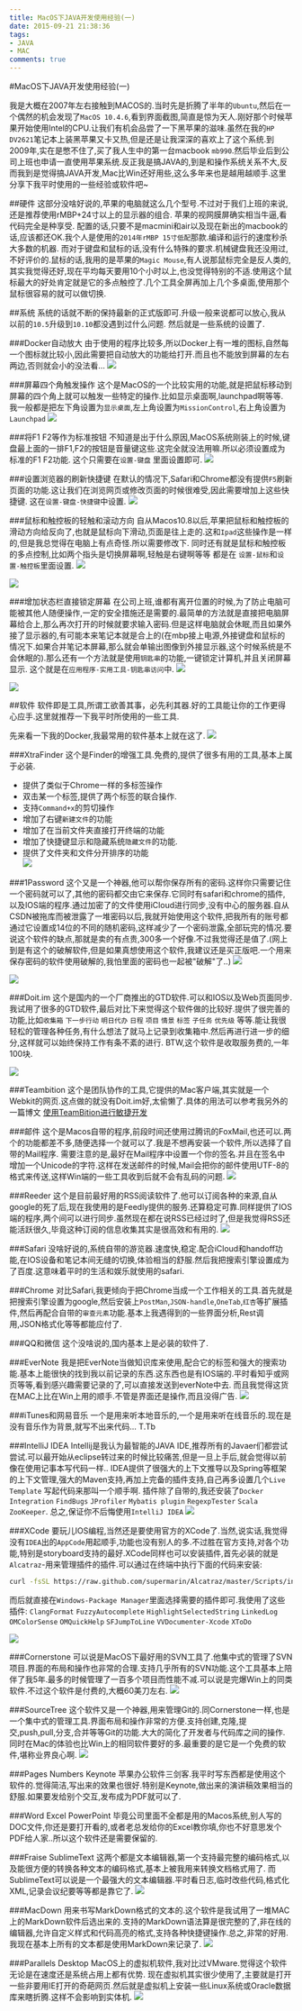 ```yaml
---
title: MacOS下JAVA开发使用经验(一)
date: 2015-09-21 21:38:36
tags:
- JAVA
- MAC
comments: true
---
```


#MacOS下JAVA开发使用经验(一)

我是大概在2007年左右接触到MACOS的.当时先是折腾了半年的`Ubuntu`,然后在一个偶然的机会发现了`MacOS 10.4.6`,看到界面截图,简直是惊为天人.刚好那个时候苹果开始使用Intel的CPU.让我们有机会品尝了一下黑苹果的滋味.虽然在我的`HP DV2621`笔记本上装黑苹果又卡又热,但是还是让我深深的喜欢上了这个系统.到2009年,实在是憋不住了,买了我人生中的第一台macbook `mb990`.然后毕业后到公司上班也申请一直使用苹果系统.反正我是搞JAVA的,到是和操作系统关系不大,反而我到是觉得搞JAVA开发,Mac比Win还好用些,这么多年来也是越用越顺手.这里分享下我平时使用的一些经验或软件吧~

##硬件
这部分没啥好说的,苹果的电脑就这么几个型号.不过对于我们上班的来说,还是推荐使用rMBP+24寸以上的显示器的组合. 苹果的视网膜屏确实相当牛逼,看代码完全是种享受.
配置的话,只要不是macmini和air以及现在新出的macbook的话,应该都还OK.我个人是使用的`2014年rMBP 15寸低配`那款.编译和运行的速度秒杀大多数的机器.
而对于键盘和鼠标的话,没有什么特殊的要求.机械键盘我还没用过,不好评价的.鼠标的话,我用的是苹果的`Magic Mouse`,有人说那鼠标完全是反人类的,其实我觉得还好,现在平均每天要用10个小时以上,也没觉得特别的不适.使用这个鼠标最大的好处肯定就是它的多点触控了.几个工具全屏再加上几个多桌面,使用那个鼠标很容易的就可以做切换.

<!--more-->

##系统
系统的话就不断的保持最新的正式版即可.升级一般来说都可以放心,我从以前的`10.5`升级到`10.10`都没遇到过什么问题.
然后就是一些系统的设置了.

###Docker自动放大
由于使用的程序比较多,所以Docker上有一堆的图标,自然每一个图标就比较小,因此需要把自动放大的功能给打开.而且也不能放到屏幕的左右两边,否则就会小的没法看...
![](/img/2015/09/21/1.png)

###屏幕四个角触发操作
这个是MacOS的一个比较实用的功能,就是把鼠标移动到屏幕的四个角上就可以触发一些特定的操作.比如显示桌面啊,launchpad啊等等.
我一般都是把左下角设置为`显示桌面`,左上角设置为`MissionControl`,右上角设置为`Launchpad`
![](/img/2015/09/21/2.png)

###将F1 F2等作为标准按钮
不知道是出于什么原因,MacOS系统刚装上的时候,键盘最上面的一排F1,F2的按钮是音量键这些.这完全就没法用嘛.所以必须设置成为标准的F1 F2功能. 这个只需要在`设置-键盘` 里面设置即可.
![](/img/2015/09/21/3.png)

###设置浏览器的刷新快捷键
在默认的情况下,Safari和Chrome都没有提供`F5`刷新页面的功能.这让我们在浏览网页或修改页面的时候很难受,因此需要增加上这些快捷键. 这在`设置-键盘-快捷键`中设置.
![](/img/2015/09/21/4.png)

###鼠标和触控板的轻触和滚动方向
自从Macos10.8以后,苹果把鼠标和触控板的滑动方向给反向了,也就是鼠标向下滑动,页面是往上走的.这和`Ipad`这些操作是一样的,但是我总觉得在电脑上有点奇怪.所以需要修改下. 同时还有就是鼠标和触控板的多点控制,比如两个指头是切换屏幕啊,轻触是右键啊等等 都是在 `设置-鼠标`和`设置-触控板`里面设置.
![](/img/2015/09/21/5.png)

![](/img/2015/09/21/6.png)

###增加状态栏直接锁定屏幕
在公司上班,谁都有离开位置的时候,为了防止电脑可能被其他人随便操作,一定的安全措施还是需要的.最简单的方法就是直接把电脑屏幕给合上,那么再次打开的时候就要求输入密码.但是这样电脑就会休眠,而且如果外接了显示器的,有可能本来笔记本就是合上的(在mbp接上电源,外接键盘和鼠标的情况下.如果合并笔记本屏幕,那么就会单输出图像到外接显示器,这个时候系统是不会休眠的).那么还有一个方法就是使用`钥匙串`的功能,一键锁定计算机,并且关闭屏幕显示. 这个就是在`应用程序-实用工具-钥匙串访问`中.
![](/img/2015/09/21/7.png)

![](/img/2015/09/21/8.png)

##软件
软件即是工具,所谓工欲善其事，必先利其器.好的工具能让你的工作更得心应手.这里就推荐一下我平时所使用的一些工具.

先来看一下我的Docker,我最常用的软件基本上就在这了.
![](/img/2015/09/21/9.png)

###XtraFinder
这个是Finder的增强工具.免费的,提供了很多有用的工具,基本上属于必装.

* 提供了类似于Chrome一样的多标签操作
* 双击某一个标签,提供了两个标签的联合操作.
* 支持`Command+x`的剪切操作
* 增加了右键`新建文件`的功能
* 增加了在当前文件夹直接打开终端的功能
* 增加了快捷键显示和隐藏系统`隐藏文件`的功能.
* 提供了文件夹和文件分开排序的功能  
![](/img/2015/09/21/10.png)

###1Password
这个又是一个神器,他可以帮你保存所有的密码.这样你只需要记住一个密码就可以了,其他的密码都交由它来保存.它同时有safari和chrome的插件,以及IOS端的程序.通过加密了的文件使用iCloud进行同步,没有中心的服务器.自从CSDN被拖库而被泄露了一堆密码以后,我就开始使用这个软件,把我所有的账号都通过它设置成14位的不同的随机密码,这样减少了一个密码泄露,全部玩完的情况.要说这个软件的缺点,那就是卖的有点贵,300多一个好像.不过我觉得还是值了.(网上到是有这个的破解软件,但是如果真想使用这个软件,我建议还是买正版吧.一个用来保存密码的软件使用破解的,我怕里面的密码也一起被"破解"了..)
![](/img/2015/09/21/11.png)

![](/img/2015/09/21/12.png)

###Doit.im
这个是国内的一个厂商推出的GTD软件.可以和IOS以及Web页面同步.我试用了很多的GTD软件,最后对比下来觉得这个软件做的比较好.提供了很完善的功能,比如`收集箱` `下一步行动` `明日代办` `日程` `项目` `情景` `标签` `子任务` `优先级` 等等.能让我很轻松的管理各种任务,有什么想法了就马上记录到收集箱中.然后再进行进一步的细分,这样就可以始终保持工作有条不紊的进行. BTW,这个软件是收取服务费的,一年100块.

![](/img/2015/09/21/13.png)

###Teambition
这个是团队协作的工具,它提供的Mac客户端,其实就是一个Webkit的网页.这点做的就没有Doit.im好,太偷懒了.具体的用法可以参考我另外的一篇博文 [使用TeamBition进行敏捷开发](http://sunxiang0918.cn/2015/09/07/使用TeamBition进行敏捷开发/)

###邮件
这个是Macos自带的程序,前段时间还使用过腾讯的FoxMail,也还可以.两个的功能都差不多,随便选择一个就可以了.我是不想再安装一个软件,所以选择了自带的Mail程序.
需要注意的是,最好在Mail程序中设置一个你的签名.并且在签名中增加一个Unicode的字符.这样在发送邮件的时候,Mail会把你的邮件使用UTF-8的格式来传送,这样Win端的一些工具收到后就不会有乱码的问题.
![](/img/2015/09/21/14.png)

###Reeder
这个是目前最好用的RSS阅读软件了.他可以订阅各种的来源,自从google的死了后,现在我使用的是Feedly提供的服务.还算稳定可靠.同样提供了IOS端的程序,两个间可以进行同步.虽然现在都在说RSS已经过时了,但是我觉得RSS还能活跃很久,毕竟这种订阅的信息收集其实是很高效和有用的.
![](/img/2015/09/21/15.png)

###Safari
没啥好说的,系统自带的游览器.速度快,稳定.配合iCloud和handoff功能,在IOS设备和笔记本间无缝的切换,体验相当的舒服.然后我把搜索引擎设置成为了百度.这意味着平时的生活和娱乐就使用的safari.

###Chrome
对比Safari,我更倾向于把Chrome当成一个工作相关的工具.首先就是把搜索引擎设置为google,然后安装上`PostMan`,`JSON-handle`,`OneTab`,`红杏`等扩展插件,然后再配合自带的`审查元素`功能.基本上我遇得到的一些界面分析,Rest调用,JSON格式化等等都能应付了.

###QQ和微信
这个没啥说的,国内基本上是必装的软件了.

###EverNote
我是把EverNote当做知识库来使用,配合它的标签和强大的搜索功能.基本上能很快的找到我以前记录的东西.这东西也是有IOS端的.平时看知乎或网页等等,看到感兴趣需要记录的了,可以直接发送到everNote中去. 而且我觉得这货在MAC上比在Win上用的顺手.不管是界面还是操作,而且没得广告.
![](/img/2015/09/21/16.png)

###iTunes和网易音乐
一个是用来听本地音乐的,一个是用来听在线音乐的.现在是没有音乐作为背景,就写不出来代码... T.Tb

###IntelliJ IDEA
Intellij是我认为最智能的JAVA IDE,推荐所有的Javaer们都尝试尝试.可以最开始从eclipse转过来的时候比较痛苦,但是一旦上手后,就会觉得以前像在使用记事本写代码一样.. IDEA提供了很强大的上下文推导以及Spring等框架的上下文管理,强大的Maven支持,再加上完备的插件支持,自己再多设置几个`Live Template` 写起代码来那叫一个顺手啊.
插件除了自带的,我还安装了`Docker Integration` `FindBugs` `JProfiler` `Mybatis plugin` `RegexpTester` `Scala` `ZooKeeper`.
总之,保证你不后悔使用`IntelliJ IDEA`
![](/img/2015/09/21/17.png)

###XCode
要玩儿IOS编程,当然还是要使用官方的XCode了.当然,说实话,我觉得没有`IDEA`出的`AppCode`用起顺手,功能也没有别人的多.不过胜在官方支持,对各个功能,特别是storyboard支持的最好.XCode同样也可以安装插件,首先必装的就是`Alcatraz`-用来管理插件的插件.可以通过在终端中执行下面的代码来安装:

```bash
curl -fsSL https://raw.github.com/supermarin/Alcatraz/master/Scripts/install.sh | sh
```
而后就直接在`Windows-Package Manager`里面选择需要的插件即可.我使用了这些插件:
`ClangFormat` `FuzzyAutocomplete` `HighlightSelectedString` `LinkedLog` `OMColorSense` `OMQuickHelp` `SFJumpToLine` `VVDocumenter-Xcode` `XToDo`

![](/img/2015/09/21/18.png)

###Cornerstone
可以说是MacOS下最好用的SVN工具了.他集中式的管理了SVN项目.界面的布局和操作也非常的合理.支持几乎所有的SVN功能.这个工具基本上陪伴了我5年.最多的时候管理了一百多个项目而性能不减.可以说是完爆Win上的同类软件.不过这个软件是付费的,大概60美刀左右.
![](/img/2015/09/21/19.png)

###SourceTree
这个软件又是一个神器,用来管理Git的.同Cornerstone一样,也是一个集中式的管理工具.界面布局和操作非常的方便.支持创建,克隆,提交,push,pull,分支,合并等等Git的功能.大大的简化了开发者与代码库之间的操作.同时在Mac的体验也比Win上的相同软件要好的多.最重要的是它是一个免费的软件,堪称业界良心啊.
![](/img/2015/09/21/20.png)

###Pages Numbers Keynote
苹果办公软件三剑客.我平时写东西都是使用这个软件的.觉得简洁,写出来的效果也很好.特别是Keynote,做出来的演讲稿效果相当的舒服.如果要发给别个交互,发布成为PDF就可以了.

###Word Excel PowerPoint
毕竟公司里面不全都是用的Macos系统,别人写的DOC文件,你还是要打开看的,或者老总发给你的Excel教你填,你也不好意思发个PDF给人家..所以这个软件还是需要保留的.

###Fraise SublimeText
这两个都是文本编辑器,第一个支持最完整的编码格式,以及能很方便的转换各种文本的编码格式,基本上被我用来转换文档格式用了.
而SublimeText可以说是一个最强大的文本编辑器.平时看日志,临时改些代码,格式化XML,记录会议纪要等等都是靠它了.
![](/img/2015/09/21/21.png)

###MacDown
用来书写MarkDown格式的文本的.这个软件是我试用了一堆MAC上的MarkDown软件后选出来的.支持的MarkDown语法算是很完整的了,非在线的编辑器,允许自定义样式和代码高亮的格式,支持各种快捷键操作.总之,非常的好用.我现在基本上所有的文本都是使用MarkDown来记录了.
![](/img/2015/09/21/22.png)

###Parallels Desktop
MacOS上的虚拟机软件,我对比过VMware.觉得这个软件无论是在速度还是系统占用上都有优势.
现在虚拟机其实很少使用了,主要就是打开一些非要用IE打开的奇葩网页.然后就是虚拟机上安装一些Linux系统或Oracle数据库来瞎折腾.这样不会影响到实体机.
![](/img/2015/09/21/23.png)

